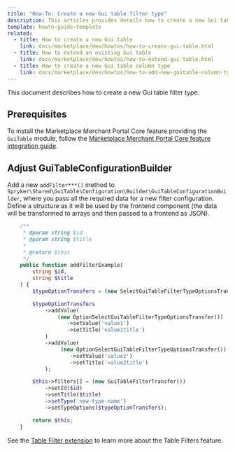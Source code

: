 ```yaml
---
title: "How-To: Create a new Gui table filter type"
description: This articles provides details how to create a new Gui table filter type
template: howto-guide-template
related:
  - title: How to create a new Gui table
    link: docs/marketplace/dev/howtos/how-to-create-gui-table.html
  - title: How to extend an existing Gui table
    link: docs/marketplace/dev/howtos/how-to-extend-gui-table.html
  - title: How to create a new Gui table column type
    link: docs/marketplace/dev/howtos/how-to-add-new-guitable-column-type.html
---
```


This document describes how to create a new Gui table filter type.

## Prerequisites

To install the Marketplace Merchant Portal Core feature providing the `GuiTable` module, follow the [Marketplace Merchant Portal Core feature integration guide](/docs/marketplace/dev/feature-integration-guides/{{site.version}}/marketplace-merchant-portal-core-feature-integration.html).


## Adjust GuiTableConfigurationBuilder

Add a new `addFilter***()` method to `Spryker\Shared\GuiTable\Configuration\Builder\GuiTableConfigurationBuilder`, where you pass all the required data for a new filter configuration. Define a structure as it will be used by the frontend component (the data will be transformed to arrays and then passed to a frontend as JSON).

```php
    /**
     * @param string $id
     * @param string $title
     *
     * @return $this
     */
    public function addFilterExample(
        string $id,
        string $title
    ) {
        $typeOptionTransfers = (new SelectGuiTableFilterTypeOptionsTransfer());

        $typeOptionTransfers
            ->addValue(
                (new OptionSelectGuiTableFilterTypeOptionsTransfer())
                   ->setValue('value1')
                   ->setTitle('value1title')
            )
            ->addValue(
                 (new OptionSelectGuiTableFilterTypeOptionsTransfer())
                    ->setValue('value2')
                    ->setTitle('value2title')
            );

        $this->filters[] = (new GuiTableFilterTransfer())
            ->setId($id)
            ->setTitle($title)
            ->setType('new-type-name')
            ->setTypeOptions($typeOptionTransfers);

        return $this;
    }
```

See the [Table Filter extension](/docs/marketplace/dev/front-end/table-design/table-filters) to learn more about the Table Filters feature.
